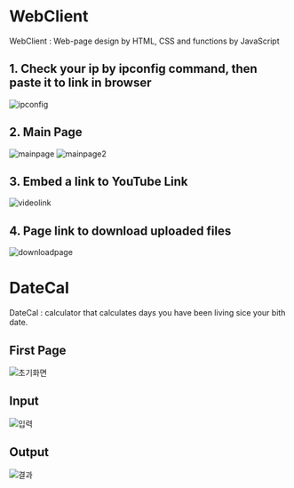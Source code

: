 # WebClient
WebClient : Web-page design by HTML, CSS and functions by JavaScript

## 1. Check your ip by ipconfig command, then paste it to link in browser
![ipconfig](https://user-images.githubusercontent.com/39542989/82108290-7f846f00-9768-11ea-9277-cb326e887604.jpg)


## 2. Main Page
![mainpage](https://user-images.githubusercontent.com/39542989/82108052-f91b5d80-9766-11ea-85af-fda9c75c746f.png)
![mainpage2](https://user-images.githubusercontent.com/39542989/82108054-fa4c8a80-9766-11ea-8cb7-fb75b1190c64.png)

## 3. Embed a link to YouTube Link
![videolink](https://user-images.githubusercontent.com/39542989/82108056-fae52100-9766-11ea-9e0f-83c955cf7261.png)

## 4. Page link to download uploaded files
![downloadpage](https://user-images.githubusercontent.com/39542989/82108057-fb7db780-9766-11ea-8f60-b70650b3cf87.png)

# DateCal
DateCal : calculator that calculates days you have been living sice your bith date.
## First Page
![초기화면](https://user-images.githubusercontent.com/39542989/82110502-e4949080-9779-11ea-9a25-f7b7c3cc7690.png)
## Input
![입력](https://user-images.githubusercontent.com/39542989/82110500-e3fbfa00-9779-11ea-8e5b-3da391375050.png)
## Output
![결과](https://user-images.githubusercontent.com/39542989/82110496-e3636380-9779-11ea-89ec-a789a747721e.png)
